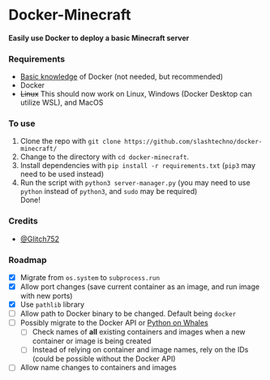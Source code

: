 # Docker-Minecraft
#### Easily use Docker to deploy a basic Minecraft server  
### Requirements
* [Basic knowledge](https://www.youtube.com/watch?v=eGz9DS-aIeY) of Docker (not needed, but recommended)
* Docker
* ~~Linux~~ This should now work on Linux, Windows (Docker Desktop can utilize WSL), and MacOS

### To use  
1. Clone the repo with `git clone https://github.com/slashtechno/docker-minecraft/`
2. Change to the directory with `cd docker-minecraft`. 
3. Install dependencies with `pip install -r requirements.txt` (`pip3` may need to be used instead)  
4. Run the script with `python3 server-manager.py` (you may need to use `python` instead of `python3`, and `sudo` may be required)  
Done!  
### Credits  
* [@Glitch752](https://github.com/glitch752)

### Roadmap  
- [X] Migrate from `os.system` to `subprocess.run` 
- [X] Allow port changes (save current container as an image, and run image with new ports)  
- [X] Use `pathlib` library  
- [ ] Allow path to Docker binary to be changed. Default being `docker`  
- [ ] Possibly migrate to the Docker API or [Python on Whales](https://github.com/gabrieldemarmiesse/python-on-whales)  
    - [ ] Check names of **all** existing containers and images when a new container or image is being created  
    - [ ] Instead of relying on container and image names, rely on the IDs (could be possible without the Docker API)  
- [ ] Allow name changes to containers and images